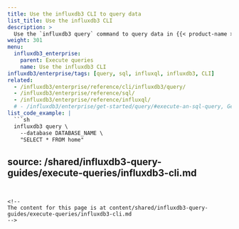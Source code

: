 ```yaml
---
title: Use the influxdb3 CLI to query data
list_title: Use the influxdb3 CLI
description: >
  Use the `influxdb3 query` command to query data in {{< product-name >}} with SQL.
weight: 301
menu:
  influxdb3_enterprise:
    parent: Execute queries
    name: Use the influxdb3 CLI
influxdb3/enterprise/tags: [query, sql, influxql, influxdb3, CLI]
related:
  - /influxdb3/enterprise/reference/cli/influxdb3/query/
  - /influxdb3/enterprise/reference/sql/
  - /influxdb3/enterprise/reference/influxql/
  # - /influxdb3/enterprise/get-started/query/#execute-an-sql-query, Get started querying data
list_code_example: |
  ```sh
  influxdb3 query \
    --database DATABASE_NAME \
    "SELECT * FROM home"
  ```
source: /shared/influxdb3-query-guides/execute-queries/influxdb3-cli.md
---
```


<!--
The content for this page is at content/shared/influxdb3-query-guides/execute-queries/influxdb3-cli.md
-->
